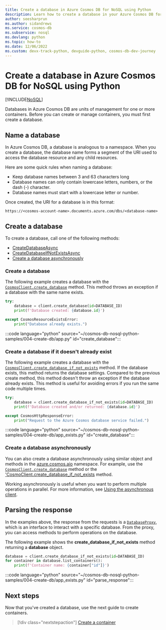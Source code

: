 ```yaml
---
title: Create a database in Azure Cosmos DB for NoSQL using Python
description: Learn how to create a database in your Azure Cosmos DB for NoSQL account using the Python SDK.
author: seesharprun
ms.author: sidandrews
ms.service: cosmos-db
ms.subservice: nosql
ms.devlang: python
ms.topic: how-to
ms.date: 12/06/2022
ms.custom: devx-track-python, devguide-python, cosmos-db-dev-journey
---
```


# Create a database in Azure Cosmos DB for NoSQL using Python

[!INCLUDE[NoSQL](../includes/appliesto-nosql.md)]

Databases in Azure Cosmos DB are units of management for one or more containers. Before you can create or manage containers, you must first create a database.

## Name a database

In Azure Cosmos DB, a database is analogous to a namespace. When you create a database, the database name forms a segment of the URI used to access the database resource and any child resources.

Here are some quick rules when naming a database:

- Keep database names between 3 and 63 characters long
- Database names can only contain lowercase letters, numbers, or the dash (-) character.
- Database names must start with a lowercase letter or number.

Once created, the URI for a database is in this format:

`https://<cosmos-account-name>.documents.azure.com/dbs/<database-name>`

## Create a database

To create a database, call one of the following methods:

- [CreateDatabaseAsync](#create-a-database)
- [CreateDatabaseIfNotExistsAsync](#create-a-database-if-it-doesnt-already-exist)
- [Create a database asynchronously](#create-a-database-asynchronously)

### Create a database

The following example creates a database with the [`CosmosClient.create_database`](/python/api/azure-cosmos/azure.cosmos.cosmosclient#azure-cosmos-cosmosclient-create-database) method. This method throws an exception if a database with the same name exists.

```python
try:
    database = client.create_database(id=DATABASE_ID)
    print(f'Database created: {database.id}')

except CosmosResourceExistsError:
    print("Database already exists.")
```

:::code language="python" source="~/cosmos-db-nosql-python-samples/004-create-db/app.py" id="create_database":::

### Create a database if it doesn't already exist

The following example creates a database with the [`CosmosClient.create_database_if_not_exists`](/python/api/azure-cosmos/azure.cosmos.cosmosclient#azure-cosmos-cosmosclient-create-database-if-not-exists) method. If the database exists, this method returns the database settings. Compared to the previous create method, this method doesn't throw an exception if the database already exists. This method is useful for avoiding errors if you run the same code multiple times.

```python
try:
    database = client.create_database_if_not_exists(id=DATABASE_ID)
    print(f'Database created and/or returned: {database.id}')

except CosmosHttpResponseError:
    print("Request to the Azure Cosmos database service failed.")
```

:::code language="python" source="~/cosmos-db-nosql-python-samples/004-create-db/app_exists.py" id="create_database":::

### Create a database asynchronously

You can also create a database asynchronously using similar object and methods in the [azure.cosmos.aio](/python/api/azure-cosmos/azure.cosmos.aio) namespace. For example, use the [`CosmosClient.create_database`](/python/api/azure-cosmos/azure.cosmos.aio.cosmosclient#azure-cosmos-aio-cosmosclient-create-database) method or the ['CosmoClient.create_database_if_not_exists](/python/api/azure-cosmos/azure.cosmos.aio.cosmosclient#azure-cosmos-aio-cosmosclient-create-database-if-not-exists) method.

Working asynchronously is useful when you want to perform multiple operations in parallel. For more information, see [Using the asynchronous client](https://github.com/Azure/azure-sdk-for-python/tree/main/sdk/cosmos/azure-cosmos#using-the-asynchronous-client).

## Parsing the response

In the examples above, the response from the requests is a  [``DatabaseProxy``](/python/api/azure-cosmos/azure.cosmos.databaseproxy), which is an interface to interact with a specific database. From the proxy, you can access methods to perform operations on the database.

The following example shows the **create_database_if_not_exists** method returning a **database** object.

```python
database = client.create_database_if_not_exists(id=DATABASE_ID)
for container in database.list_containers():
    print(f'Container name: {container["id"]}')
```

:::code language="python" source="~/cosmos-db-nosql-python-samples/004-create-db/app_exists.py" id="parse_response":::

## Next steps

Now that you've created a database, use the next guide to create containers.

> [!div class="nextstepaction"]
> [Create a container](how-to-python-create-container.md)

